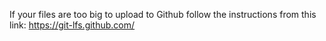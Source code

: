 If your files are too big to upload to Github follow the instructions from this link: https://git-lfs.github.com/
